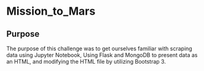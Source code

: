 # Mission_to_Mars
## Purpose
The purpose of this challenge was to get ourselves familiar with scraping data using Jupyter Notebook, Using Flask and MongoDB to present data as an HTML, and modifying the HTML file by utilizing Bootstrap 3.
